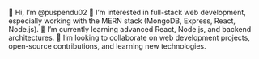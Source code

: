 👋 Hi, I’m @puspendu02
👀 I’m interested in full-stack web development, especially working with the MERN stack (MongoDB, Express, React, Node.js).
🌱 I’m currently learning advanced React, Node.js, and backend architectures.
💞️ I’m looking to collaborate on web development projects, open-source contributions, and learning new technologies.

<!---
puspendu02/puspendu02 is a ✨ special ✨ repository because its `README.md` (this file) appears on your GitHub profile.
You can click the Preview link to take a look at your changes.
--->
